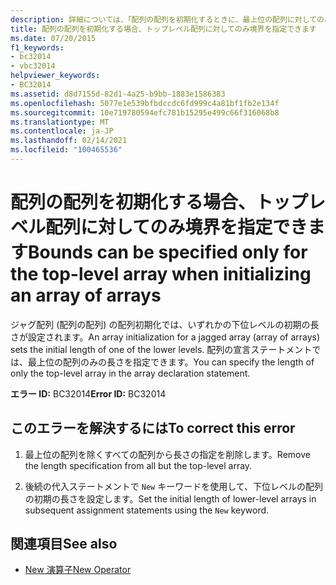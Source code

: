 ```yaml
---
description: 詳細については、「配列の配列を初期化するときに、最上位の配列に対してのみ境界を指定する」を参照してください。
title: 配列の配列を初期化する場合、トップレベル配列に対してのみ境界を指定できます
ms.date: 07/20/2015
f1_keywords:
- bc32014
- vbc32014
helpviewer_keywords:
- BC32014
ms.assetid: d8d7155d-82d1-4a25-b9bb-1883e1586383
ms.openlocfilehash: 5077e1e539bfbdccdc6fd999c4a81bf1fb2e134f
ms.sourcegitcommit: 10e719780594efc781b15295e499c66f316068b8
ms.translationtype: MT
ms.contentlocale: ja-JP
ms.lasthandoff: 02/14/2021
ms.locfileid: "100465536"
---
```

# <a name="bounds-can-be-specified-only-for-the-top-level-array-when-initializing-an-array-of-arrays"></a><span data-ttu-id="d858c-103">配列の配列を初期化する場合、トップレベル配列に対してのみ境界を指定できます</span><span class="sxs-lookup"><span data-stu-id="d858c-103">Bounds can be specified only for the top-level array when initializing an array of arrays</span></span>

<span data-ttu-id="d858c-104">ジャグ配列 (配列の配列) の配列初期化では、いずれかの下位レベルの初期の長さが設定されます。</span><span class="sxs-lookup"><span data-stu-id="d858c-104">An array initialization for a jagged array (array of arrays) sets the initial length of one of the lower levels.</span></span> <span data-ttu-id="d858c-105">配列の宣言ステートメントでは、最上位の配列のみの長さを指定できます。</span><span class="sxs-lookup"><span data-stu-id="d858c-105">You can specify the length of only the top-level array in the array declaration statement.</span></span>  
  
 <span data-ttu-id="d858c-106">**エラー ID:** BC32014</span><span class="sxs-lookup"><span data-stu-id="d858c-106">**Error ID:** BC32014</span></span>  
  
## <a name="to-correct-this-error"></a><span data-ttu-id="d858c-107">このエラーを解決するには</span><span class="sxs-lookup"><span data-stu-id="d858c-107">To correct this error</span></span>  
  
1. <span data-ttu-id="d858c-108">最上位の配列を除くすべての配列から長さの指定を削除します。</span><span class="sxs-lookup"><span data-stu-id="d858c-108">Remove the length specification from all but the top-level array.</span></span>  
  
2. <span data-ttu-id="d858c-109">後続の代入ステートメントで `New` キーワードを使用して、下位レベルの配列の初期の長さを設定します。</span><span class="sxs-lookup"><span data-stu-id="d858c-109">Set the initial length of lower-level arrays in subsequent assignment statements using the `New` keyword.</span></span>  
  
## <a name="see-also"></a><span data-ttu-id="d858c-110">関連項目</span><span class="sxs-lookup"><span data-stu-id="d858c-110">See also</span></span>

- [<span data-ttu-id="d858c-111">New 演算子</span><span class="sxs-lookup"><span data-stu-id="d858c-111">New Operator</span></span>](../language-reference/operators/new-operator.md)
